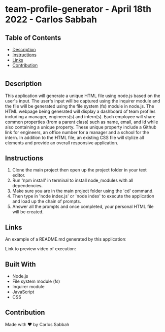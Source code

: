 # team-profile-generator - April 18th 2022 - Carlos Sabbah

## Table of Contents

- [Description](#Description)
- [Instructions](#Instructions)
- [Links](#Links)
- [Contribution](#Contribution)

#

## Description

This application will generate a unique HTML file using node.js based on the user's input. The user's input will be captured using the inquirer module and the file will be generated using the file system (fs) module in node.js. The HTML webpage being generated will display a dashboard of team profiles including a manager, engineers(s) and intern(s). Each employee will share common properties (from a parent class) such as name, email, and id while also containing a unique property. These unique property include a Github link for engineers, an office number for a manager and a school for the intern. In addition to the HTML file, an existing CSS file will stylize all elements and provide an overall responsive application.

## Instructions

1. Clone the main project then open up the project folder in your text editor.
2. Run 'npm install' in terminal to install node_modules with all dependencies.
3. Make sure you are in the main project folder using the 'cd' command.
4. Then type in 'node index.js' or 'node index' to execute the application and load up the chain of prompts.
5. Answer all the prompts and once completed, your personal HTML file will be created.

## Links

An example of a README.md generated by this application:

Link to preview video of execution:

## Built With

- Node.js
- File system module (fs)
- Inquirer module
- JavaScript
- CSS

## Contribution

Made with ❤️ by Carlos Sabbah
